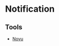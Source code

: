 # Notification

<!--
https://github.com/dichioniccolo/bloghub
-->

## Tools

- [Novu](https://novu.co/)
